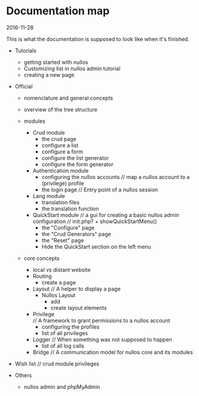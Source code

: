 Documentation map
======================
2016-11-28



This is what the documentation is supposed to look like when it's finished.






- Tutorials
    - getting started with nullos
    - Customizing list in nullos admin tutorial
    - creating a new page
- Official
    - nomenclature and general concepts
    - overview of the tree structure
    - modules
        - Crud module
            - the crud page
            - configure a list 
            - configure a form
            - configure the list generator
            - configure the form generator
        - Authentication module
            - configuring the nullos accounts
                // map a nullos account to a (privilege) profile
            - the login page
                // Entry point of a nullos session
        - Lang module
            - translation files
            - the translation function
        - QuickStart module
            // a gui for creating a basic nullos admin configuration 
                // init.php? + showQuickStartMenu()
            - the "Configure" page
            - the "Crud Generators" page
            - the "Reset" page
            - Hide the QuickStart section on the left menu
                            
    - core concepts  
        - local vs distant website
        - Routing
            + create a page
        - Layout
            // A helper to display a page
            - Nullos Layout
                - add 
                - create layout elements
        - Privilege        
            // A framework to grant permissions to a nullos account
            - configuring the profiles
            - list of all privileges
        - Logger
            // When something was not supposed to happen
            - list of all log calls
        - Bridge
            // A communication model for nullos core and its modules    
            
            
- Wish list
    // crud module privileges

- Others
    - nullos admin and phpMyAdmin













 